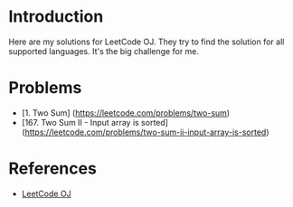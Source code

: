 # Introduction
Here are my solutions for LeetCode OJ. They try to find the solution for all supported languages. It's the big challenge for me.

# Problems
- [1. Two Sum] (https://leetcode.com/problems/two-sum)
- [167. Two Sum II - Input array is sorted] (https://leetcode.com/problems/two-sum-ii-input-array-is-sorted)


# References
- [LeetCode OJ](https://leetcode.com/)
